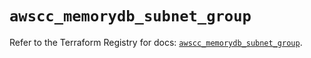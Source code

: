 # `awscc_memorydb_subnet_group`

Refer to the Terraform Registry for docs: [`awscc_memorydb_subnet_group`](https://registry.terraform.io/providers/hashicorp/awscc/0.70.0/docs/resources/memorydb_subnet_group).
